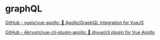 # graphQL



[GitHub - vuejs/vue-apollo: 🚀 Apollo/GraphQL integration for VueJS](https://github.com/vuejs/vue-apollo)

[GitHub - Akryum/vue-cli-plugin-apollo: 🚀 @vue/cli plugin for Vue Apollo](https://github.com/Akryum/vue-cli-plugin-apollo)
